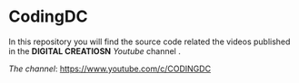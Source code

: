 # CodingDC

In this repository you will find the source code related the videos published in the **DIGITAL CREATIOSN** *Youtube* channel .

*The channel*: https://www.youtube.com/c/CODINGDC
